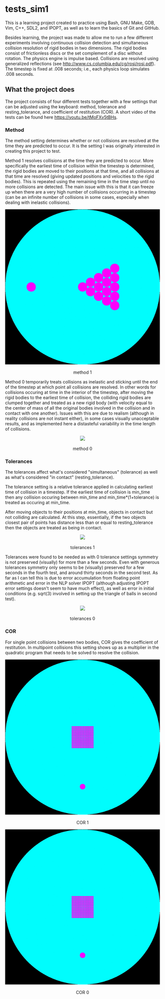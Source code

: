 # tests_sim1
This is a learning project created to practice using Bash, GNU Make, GDB, Vim, C++, SDL2, and IPOPT, as well as to learn the basics of Git and GitHub.

Besides learning, the project was made to allow me to run a few different experiments involving continuous collision detection and simultaneous collision resolution of rigid bodies in two dimensions. The rigid bodies consist of frictionless discs or the set complement of a disc without rotation. The physics engine is impulse based. Collisions are resolved using generalized reflections (see http://www.cs.columbia.edu/cg/rosi/rosi.pdf). The timestep is fixed at .008 seconds; i.e., each physics loop simulates .008 seconds.

## What the project does
The project consists of four different tests together with a few settings that can be adjusted using the keyboard: method, tolerance and resting_tolerance, and coefficient of restitution (COR). A short video of the tests can be found here https://youtu.be/tMoFXv5tBHs.

### Method
The method setting determines whether or not collisions are resolved at the time they are predicted to occur. It is the setting I was originally interested in creating this project to test.

Method 1 resolves collisions at the time they are predicted to occur. More specifically the earliest time of collision within the timestep is determined, the rigid bodies are moved to their positions at that time, and all collisions at that time are resolved (giving updated positions and velocities to the rigid bodies). This is repeated using the remaining time in the time step until no more collisions are detected. The main issue with this is that it can freeze up when there are a very high number of collisions occurring in a timestep (can be an infinite number of collisions in some cases, especially when dealing with inelastic collisions).
<p align="center">
  <img width="" height="" src="https://github.com/UsernameInstance/tests_sim1/blob/master/readme_images/sim1_method1_test2.gif">
</p>
<p align="center">method 1</p>

Method 0 temporarily treats collisions as inelastic and sticking until the end of the timestep at which point all collisions are resolved. In other words for collisions occuring at time in the interior of the timestep, after moving the rigid bodies to the earliest time of collision, the colliding rigid bodies are clumped together and treated as a new rigid body (with velocity equal to the center of mass of all the original bodies involved in the collision and in contact with one another). Issues with this are due to realism (although in reality collisions are not instant either), in some cases visually unacceptable results, and as implemented here a distasteful variability in the time length of collisions.
<p align="center">
  <img width="" height="" src="https://github.com/UsernameInstance/tests_sim1/blob/master/readme_images/sim1_method0_test2.gif">
</p>
<p align="center">method 0</p>

### Tolerances
The tolerances affect what's considered "simultaneous" (tolerance) as well as what's considered "in contact" (resting_tolerance). 

The tolerance setting is a relative tolerance applied in calculating earliest time of collision in a timestep. If the earliest time of collision is min_time then any collision occuring between min_time and min_time*(1+tolerance) is treated as occuring at min_time. 

After moving objects to their positions at min_time, objects in contact but not colliding are calculated. At this step, essentially, if the two objects closest pair of points has distance less than or equal to resting_tolerance then the objects are treated as being in contact.
<p align="center">
  <img width="" height="" src="https://github.com/UsernameInstance/tests_sim1/blob/master/readme_images/sim1_tolerances1.gif">
</p>
<p align="center">tolerances 1</p>

Tolerances were found to be needed as with 0 tolerance settings symmetry is not preserved (visually) for more than a few seconds. Even with generous tolerances symmetry only seems to be (visually) preserved for a few seconds in the fourth test, and around thirty seconds in the second test. As far as I can tell this is due to error accumulation from floating point arithmetic and error in the NLP solver IPOPT (although adjusting IPOPT error settings doesn't seem to have much effect), as well as error in initial conditions (e.g. sqrt(3) involved in setting up the triangle of balls in second test).
<p align="center">
  <img width="" height="" src="https://github.com/UsernameInstance/tests_sim1/blob/master/readme_images/sim1_tolerances0.gif">
</p>
<p align="center">tolerances 0</p>

### COR
For single point collisions between two bodies, COR gives the coefficient of restitution. In multipoint collisions this setting shows up as a multiplier in the quadratic program that needs to be solved to resolve the collision.
<p align="center">
  <img width="" height="" src="https://github.com/UsernameInstance/tests_sim1/blob/master/readme_images/sim1_COR1.gif">
</p>
<p align="center">COR 1</p>

<p align="center">
  <img width="" height="" src="https://github.com/UsernameInstance/tests_sim1/blob/master/readme_images/sim1_COR0.gif">
</p>
<p align="center">COR 0</p>
